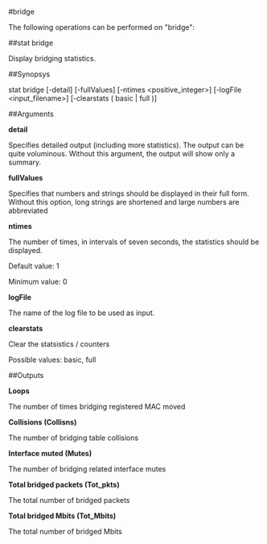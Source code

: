 #bridge

The following operations can be performed on "bridge":


##stat bridge

Display bridging statistics.


##Synopsys

stat bridge [-detail] [-fullValues] [-ntimes &lt;positive_integer>] [-logFile &lt;input_filename>] [-clearstats ( basic | full )]


##Arguments

<b>detail</b>
Specifies detailed output (including more statistics). The output can be quite voluminous. Without this argument, the output will show only a summary.

<b>fullValues</b>
Specifies that numbers and strings should be displayed in their full form. Without this option, long strings are shortened and large numbers are abbreviated

<b>ntimes</b>
The number of times, in intervals of seven seconds, the statistics should be displayed.
Default value: 1
Minimum value: 0

<b>logFile</b>
The name of the log file to be used as input.

<b>clearstats</b>
Clear the statsistics / counters
Possible values: basic, full



##Outputs

<b>Loops</b>
The number of times bridging registered MAC moved

<b>Collisions (Collisns)</b>
The number of bridging table collisions

<b>Interface muted (Mutes)</b>
The number of bridging related interface mutes

<b>Total bridged packets (Tot_pkts)</b>
The total number of bridged packets

<b>Total bridged Mbits (Tot_Mbits)</b>
The total number of bridged Mbits



